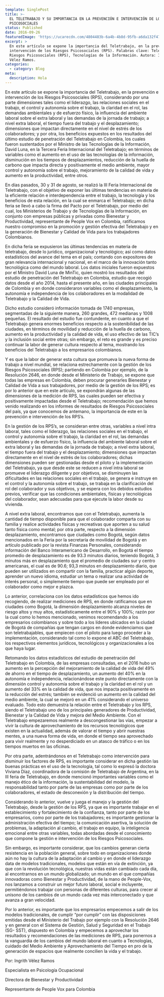 ```yaml
---
template: SinglePost
title: >-
  EL TELETRABAJO Y SU IMPORTANCIA EN LA PREVENCIÓN E INTERVENCIÓN DE LOS RIESGOS
  PSICOSOCIALES
status: Published
date: 2016-09-26
featuredImage: 'https://ucarecdn.com/4804483b-6a4b-4b8d-95fb-a6da132f47fd/'
excerpt: >
  En este artículo se expone la importancia del Teletrabajo, en la prevención e
  intervención de los Riesgos Psicosociales (RPS). Palabras clave: Teletrabajo,
  Riesgos Psicosociales (RPS), Tecnologías de la Información. Autora: Ingrith
  Vélez Ramos.
categories:
  - category: Blog
meta:
  description: Hola
---
```


En este artículo se expone la importancia del Teletrabajo, en la prevención e intervención de los Riesgos Psicosociales (RPS), considerando por una parte dimensiones tales como el liderazgo, las relaciones sociales en el trabajo, el control y autonomía sobre el trabajo, la claridad en el rol, las demandas ambientales y de esfuerzo físico, la influencia del ambiente laboral sobre el extra laboral y las demandas de la jornada de trabajo; a nivel extra laboral, el tiempo fuera del trabajo y el desplazamiento; dimensiones que impactan directamente en el nivel de estrés de los colaboradores; y por otra, los beneficios expuestos en los resultados del último estudio de penetración del Teletrabajo en Colombia, los cuales fueron sustentados por el Ministro de las Tecnologías de la Información, David Luna, en la Tercera Feria Internacional del Teletrabajo; en términos de variables como el aumento en el uso de las tecnologías de la información, disminución en los tiempos de desplazamientos, reducción de la huella de carbono que impacta directa y positivamente el medio ambiente, mayor control y autonomía sobre el trabajo, mejoramiento de la calidad de vida y aumento en la productividad, entre otros.

En días pasados, 30 y 31 de agosto, se realizó la III Feria Internacional de Teletrabajo, con el objetivo de exponer las últimas tendencias en materia de la eficiente relación e interdependencia entre el trabajo, la tecnología y los beneficios de esta relación, en la cual se enmarca el Teletrabajo; en dicha feria se llevó a cabo la firma del Pacto por el Teletrabajo, por medio del cual, los Ministerios de Trabajo y de Tecnologías de la Información, en conjunto con empresas públicas y privadas como Bienestar y Productividad, representante de People Vox en Colombia, ratificamos nuestro compromiso en la promoción y gestión efectiva del Teletrabajo y en la generación de Bienestar y Calidad de Vida para los trabajadores Colombianos.

En dicha feria se expusieron las últimas tendencias en materia de teletrabajo, desde lo jurídico, organizacional y tecnológico; así como datos estadísticos del avance del tema en el país; contando con expositores de gran relevancia internacional y nacional, en el marco de la innovación tanto tecnológica como del mundo laboral. Los datos iniciales fueron expuestos por el Ministro David Luna de MinTic, quien mostró los resultados del estudio de penetración del Teletrabajo en Colombia, estudio que recogió datos desde el año 2014, hasta el presente año, en las ciudades principales de Colombia y en donde consideraron variables como el desplazamiento, la autonomía e independencia de los colaboradores en la modalidad de Teletrabajo y la Calidad de Vida.

Dicho estudio consideró información tomada de 1740 empresas, segmentadas de la siguiente manera, 260 grandes, 472 medianas y 1008 pequeñas. El resultado del estudio fue contundente, en cuanto a que el Teletrabajo genera enormes beneficios respecto a la sostenibilidad de las ciudades, en términos de movilidad y reducción de la huella de carbono, aumento en la productividad y la calidad de vida, el uso efectivo de las TIC’s y la inclusión social entre otras; sin embargo, el reto es grande y es preciso continuar la labor de generar cultura respecto al tema, mostrando los beneficios del Teletrabajo a los empresarios colombianos.

Y es que la labor de generar esta cultura que promueva la nueva forma de trabajo a nivel mundial, se relaciona estrechamente con la gestión de los Riesgos Psicosociales (RPS); partiendo en Colombia por ejemplo, de la Resolución 2646, en donde desde el Ministerio de Trabajo, se expone que todas las empresas en Colombia, deben procurar generarles Bienestar y Calidad de Vida a sus trabajadores, por medio de la gestión de los RPS; es por lo anterior que en este artículo, se expondrán algunas de las dimensiones de la medición de RPS, las cuales pueden ser efectiva y positivamente impactadas desde el Teletrabajo; recomendación que hemos venido realizando en los informes de resultados de Riesgos Psicosociales del país, ya que conocemos de antemano, la importancia de este en la prevención e intervención de los RPS’s.

En la gestión de los RPS’s, se consideran entre otras, variables a nivel intra laboral, tales como el liderazgo, las relaciones sociales en el trabajo, el control y autonomía sobre el trabajo, la claridad en el rol, las demandas ambientales y de esfuerzo físico, la influencia del ambiente laboral sobre el extra laboral y las demandas de la jornada de trabajo; a nivel extra laboral, el tiempo fuera del trabajo y el desplazamiento; dimensiones que impactan directamente en el nivel de estrés de los colaboradores; dichas dimensiones pueden ser gestionadas desde el piloto y la implementación del Teletrabajo, ya que desde este se reducen a nivel intra laboral se promueve el liderazgo diligente y por objetivos, se disminuyen las dificultades en las relaciones sociales en el trabajo, se genera e instruye en el control y la autonomía sobre el trabajo, se trabaja en la clarificación del rol del colaborador y sus objetivos, y se espera con los debidos estudios previos, verificar que las condiciones ambientales, físicas y tecnológicas del colaborador, sean adecuadas para que ejecute la labor desde su vivienda.

A nivel extra laboral, encontramos que con el Teletrabajo, aumenta la cantidad de tiempo disponible para que el colaborador comparta con su familia y realice actividades físicas y recreativas que aporten a su salud tanto física como mental; por otra parte, respecto a la dimensión desplazamiento, encontramos que ciudades como Bogotá, según datos mencionados en la Feria por la secretaría de movilidad de Bogotá y en artículo publicado por la revista Finanzas Personales, considerando información del Banco Interamericano de Desarrollo, en Bogotá el tiempo promedio de desplazamiento es de 93.3 minutos diarios, teniendo Bogotá, 3 minutos más en desplazamiento que el promedio de ciudades sur y centro americanas, el cual es de 90.6; 93,3 minutos en desplazamiento diario, que pueden ser utilizados en compartir con la familia, practicar algún deporte, aprender un nuevo idioma, estudiar un tema o realizar una actividad de interés personal, o simplemente tiempo que puede ser empleado por el colaborador como mejor e plazca.

Lo anterior, correlaciona con los datos estadísticos que hemos ido recogiendo, de realizar mediciones de RPS, en donde ratificamos que en ciudades como Bogotá, la dimensión desplazamiento alcanza niveles de riesgo altos y muy altos, estadísticamente entre el 90% y 100%; razón por la cual como lo hemos mencionado, venimos recomendando a los empresarios colombianos y sobre todo a los líderes ubicados en la ciudad de Bogotá de compañías que tengan cargos en donde evidenciamos que son teletrabajables, que empiecen con el piloto para luego proceder a la implementación, considerando tal como lo expone el ABC del Teletrabajo, los respectivos elementos jurídicos, tecnológicos y organizacionales a los que haya lugar.

Retomando los datos estadísticos del estudio de penetración del Teletrabajo en Colombia, de las empresas consultadas, en el 2016 hubo un aumento en la percepción del mejoramiento de la calidad de vida del 49% de ahorro en el tiempo de desplazamiento, un aumento del 40% en la autonomía e independencia, relacionándose este punto directamente con la dimensión control y autonomía sobre el trabajo y la claridad en el rol y un aumento del 33% en la calidad de vida, que nos impacta positivamente en la reducción del estrés; también se evidenció un aumento en la calidad del medio ambiente, la cual se mejoró en un 41% considerando el universo evaluado. Todo esto demuestra la relación entre el Teletrabajo y los RPS, siendo el Teletrabajo uno de los principales generadores de Productividad, Bienestar y la Calidad de Vida y mejora del Medio Ambiente. Con el Teletrabajo empezaremos realmente a descongestionar las vías, empezar a vivir la cultura de aprovechamiento de los recursos tecnológicos que existen en la actualidad, además de valorar el tiempo y abrir nuestras mentes, a una nueva forma de vida, en donde el tiempo sea aprovechado para vivir realmente y no desperdiciado en un atasco de tráfico o en los tiempos muertos en las oficinas.

Por otra parte, adentrándonos en el Teletrabajo como intervención para disminuir los factores de RPS, es importante considerar en dicha gestión las buenas prácticas en el uso de la tecnología, tal como lo expresó la doctora Viviana Díaz, coordinadora de la comisión de Teletrabajo de Argentina, en la III feria de Teletrabajo, en donde mencionó importantes variables como el manejo ético de la información, la sustentabilidad del modelo, la responsabilidad tanto por parte de las empresas como por parte de los colaboradores, el estado de desconexión y la distribución del tiempo.

Considerando lo anterior, vuelve y juega el manejo y la gestión del Teletrabajo, desde la gestión de los RPS, ya que es importante trabajar en el establecimiento y fortalecimiento de la confianza, tanto por parte de los empresarios, como por parte de los trabajadores; es importante gestionar la administración efectiva del tiempo; la comunicación asertiva, la solución de problemas, la adaptación al cambio, el trabajo en equipo, la inteligencia emocional entre otras variables, todas abordadas desde el conocimiento que compone la gestión e intervención de los Riesgos Psicosociales.

Sin embargo, es importante considerar, que los cambios generan cierta resistencia en la población general, sobre todo en organizaciones donde aún no hay la cultura de la adaptación al cambio y en donde el liderazgo data de modelos tradicionales, modelos que están en vía de extinción, ya que con la revolución tecnológica, nuestras vidas están cambiado cada día, al encontrarnos en un mundo globalizado; un mundo en el que compañías innovadoras como Bienestar y Productividad, de la mano de People-Vox, nos lanzamos a construir un mejor futuro laboral, social e incluyente, permitiéndonos trabajar con personas de diferentes culturas, para crecer al unísono de los cambios de un mundo cada vez más interconectado y que avanza a gran velocidad.

Por lo anterior, es importante que los empresarios empecemos a salir de los modelos tradicionales, de cumplir “por cumplir” con las disposiciones emitidas desde el Ministerio del Trabajo por ejemplo con la Resolución 2646 y en general con el Sistema de Gestión, Salud y Seguridad en el Trabajo (SG- SST), dispuesto en Colombia y empecemos a aprovechar los resultados y recomendaciones de las mediciones de RPS, para ponernos a la vanguardia de los cambios del mundo laboral en cuanto a Tecnologías, cuidado del Medio Ambiente y Aprovechamiento del Tiempo en pro de la generación de espacios que realmente concilien la vida y el trabajo.

Por: Ingrith Vélez Ramos

Especialista en Psicología Ocupacional

Directora de Bienestar y Productividad

Representante de People Vox para Colombia
